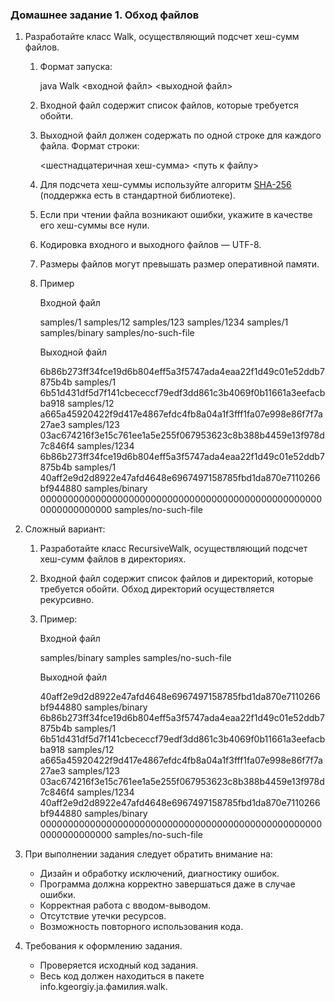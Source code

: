 ### Домашнее задание 1. Обход файлов

1.  Разработайте класс Walk, осуществляющий подсчет хеш-сумм файлов.
    1.  Формат запуска:

        java Walk <входной файл> <выходной файл>

    2.  Входной файл содержит список файлов, которые требуется обойти.
    3.  Выходной файл должен содержать по одной строке для каждого файла. Формат строки:

        <шестнадцатеричная хеш-сумма> <путь к файлу>

    4.  Для подсчета хеш-суммы используйте алгоритм [SHA-256](https://en.wikipedia.org/wiki/SHA-256) (поддержка есть в стандартной библиотеке).
    5.  Если при чтении файла возникают ошибки, укажите в качестве его хеш-суммы все нули.
    6.  Кодировка входного и выходного файлов — UTF-8.
    7.  Размеры файлов могут превышать размер оперативной памяти.
    8.  Пример

        Входной файл

        samples/1
        samples/12
        samples/123
        samples/1234
        samples/1
        samples/binary
        samples/no-such-file


        Выходной файл
        
        6b86b273ff34fce19d6b804eff5a3f5747ada4eaa22f1d49c01e52ddb7875b4b samples/1
        6b51d431df5d7f141cbececcf79edf3dd861c3b4069f0b11661a3eefacbba918 samples/12
        a665a45920422f9d417e4867efdc4fb8a04a1f3fff1fa07e998e86f7f7a27ae3 samples/123
        03ac674216f3e15c761ee1a5e255f067953623c8b388b4459e13f978d7c846f4 samples/1234
        6b86b273ff34fce19d6b804eff5a3f5747ada4eaa22f1d49c01e52ddb7875b4b samples/1
        40aff2e9d2d8922e47afd4648e6967497158785fbd1da870e7110266bf944880 samples/binary
        0000000000000000000000000000000000000000000000000000000000000000 samples/no-such-file


2.  Сложный вариант:
    1.  Разработайте класс RecursiveWalk, осуществляющий подсчет хеш-сумм файлов в директориях.
    2.  Входной файл содержит список файлов и директорий, которые требуется обойти. Обход директорий осуществляется рекурсивно.
    3.  Пример:

        Входной файл

        samples/binary
        samples
        samples/no-such-file


        Выходной файл
        
        40aff2e9d2d8922e47afd4648e6967497158785fbd1da870e7110266bf944880 samples/binary
        6b86b273ff34fce19d6b804eff5a3f5747ada4eaa22f1d49c01e52ddb7875b4b samples/1
        6b51d431df5d7f141cbececcf79edf3dd861c3b4069f0b11661a3eefacbba918 samples/12
        a665a45920422f9d417e4867efdc4fb8a04a1f3fff1fa07e998e86f7f7a27ae3 samples/123
        03ac674216f3e15c761ee1a5e255f067953623c8b388b4459e13f978d7c846f4 samples/1234
        40aff2e9d2d8922e47afd4648e6967497158785fbd1da870e7110266bf944880 samples/binary
        0000000000000000000000000000000000000000000000000000000000000000 samples/no-such-file


3.  При выполнении задания следует обратить внимание на:
    *   Дизайн и обработку исключений, диагностику ошибок.
    *   Программа должна корректно завершаться даже в случае ошибки.
    *   Корректная работа с вводом-выводом.
    *   Отсутствие утечки ресурсов.
    *   Возможность повторного использования кода.
4.  Требования к оформлению задания.
    *   Проверяется исходный код задания.
    *   Весь код должен находиться в пакете info.kgeorgiy.ja.фамилия.walk.
